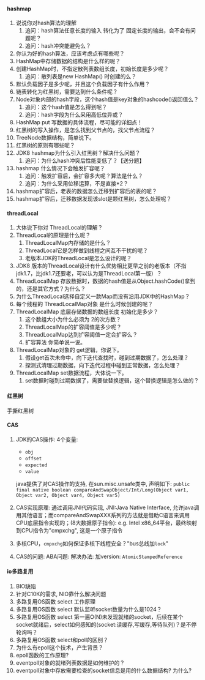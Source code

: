 #### hashmap
1. 说说你对hash算法的理解
	1. 追问：hash算法任意长度的输入 转化为了 固定长度的输出，会不会有问题呢？
	2. 追问：hash冲突能避免么？
2. 你认为好的hash算法，应该考虑点有哪些呢？
3. HashMap中存储数据的结构是什么样的呢？
4. 创建HashMap时，不指定散列表数组长度，初始长度是多少呢？
	1. 追问：散列表是new HashMap() 时创建的么？
5. 默认负载因子是多少呢，并且这个负载因子有什么作用？
6. 链表转化为红黑树，需要达到什么条件呢？
7. Node对象内部的hash字段，这个hash值是key对象的hashcode()返回值么？
	1. 追问：这个hash值是怎么得到呢？
	2. 追问：hash字段为什么采用高低位异或？
8. HashMap put 写数据的具体流程，尽可能的详细点！
9. 红黑树的写入操作，是怎么找到父节点的，找父节点流程？
10. TreeNode数据结构，简单说下。
11. 红黑树的原则有哪些呢？
12. JDK8 hashmap为什么引入红黑树？解决什么问题？
	1. 追问：为什么hash冲突后性能变低了？【送分题】
13. hashmap 什么情况下会触发扩容呢？
	1. 追问：触发扩容后，会扩容多大呢？算法是什么？
	2. 追问：为什么采用位移运算，不是直接*2？
14. hashmap扩容后，老表的数据怎么迁移到扩容后的表的呢？
15. hashmap扩容后，迁移数据发现该slot是颗红黑树，怎么处理呢？

#### threadLocal

1. 大体说下你对 ThreadLocal的理解？
2. ThreadLocal的原理是什么呢？
	1. ThreadLocalMap内存储的是什么？
	2. ThreadLocal它是怎样做到线程之间互不干扰的呢？
	3. 老版本JDK的ThreadLocal是怎么设计的呢？
3. JDK8 版本的ThreadLocal设计有什么优势相比更早之前的老版本（不指jdk1.7，比jdk1.7还要老，可以认为是ThreadLocal第一版）？
4. ThreadLocalMap 存放数据时，数据的hash值是从Object.hashCode()拿到的，还是其它方式？为什么？
5. 为什么ThreadLocal选择自定义一款Map而没有沿用JDK中的HashMap？
6. 每个线程的 ThreadLocalMap对象 是什么时候创建的呢？
7. ThreadLocalMap 底层存储数据的数组长度 初始化是多少？
	1. 这个数组大小为什么必须为 2的次方数？
	2. ThreadLocalMap的扩容阈值是多少呢？
	3. ThreadLocalMap达到扩容阈值一定会扩容么？
	4. 扩容算法 你简单说一说。
8. ThreadLocalMap对象的 get逻辑，你说下。
	1. 假设get首次未命中，向下迭代查找时，碰到过期数据了，怎么处理？
	2. 探测式清理过期数据，向下迭代过程中碰到正常数据，怎么处理？
9. ThreadLocalMap set数据流程，大体说一下。
	1. set数据时碰到过期数据了，需要做替换逻辑，这个替换逻辑是怎么做的？


#### 红黑树 

手撕红黑树

#### CAS

1. JDK的CAS操作: 4个变量:
	- `obj`
	- `offset`
	- `expected`
	- `value`
	
	java提供了对CAS操作的支持, 在sun.misc.unsafe类中, 声明如下: `public final native boolean compareAndSwapObject/Int/Long(Object var1, Object var2, Object var4, Object var5)`

2. CAS实现原理: 通过调用JNI代码实现, JNI:Java Native Interface, 允许java调用其他语言；而compareAndSwapXXX系列的方法就是借助C语言来调用CPU底层指令实现的；(8大数据原子指令): e.g. Intel x86_64平台，最终映射到CPU指令为"cmpxchg", 这是一个原子指令

3. 多核CPU，`cmpxchg`如何保证多核下线程安全？"bus总线加`lock`"

4. CAS的问题: ABA问题: 解决办法: 加version: `AtomicStampedReference`

#### io多路复用

1. BIO缺陷
2. 针对C10K的需求, NIO靠什么解决问题
3. 多路复用OS函数 select 工作原理
4. 多路复用OS函数 select 默认监听socket数量为什么是1024？
5. 多路复用OS函数 select 第一遍O(N)未发现就绪的socket，后续在某个socket就绪后，select如何感知的(socket:读缓存,写缓存,等待队列)？是不停轮询吗？
6. 多路复用OS函数 select和poll的区别？
7. 为什么有epoll这个技术，产生背景？
8. epoll函数的工作原理?
9. eventpoll对象的就绪列表数据是如何维护的？
10. eventpoll对象中存放需要检查的socket信息是用的什么数据结构? 为什么?

